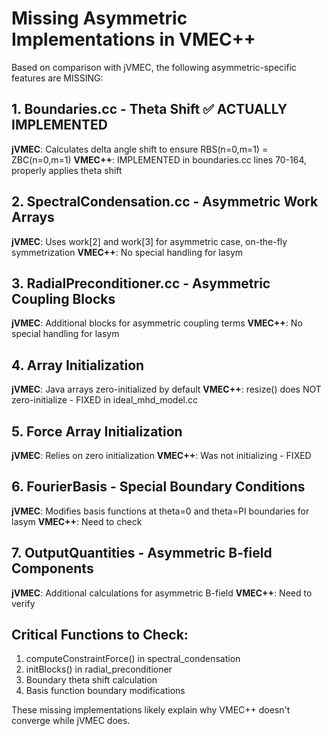 # Missing Asymmetric Implementations in VMEC++

Based on comparison with jVMEC, the following asymmetric-specific features are MISSING:

## 1. Boundaries.cc - Theta Shift ✅ ACTUALLY IMPLEMENTED
**jVMEC**: Calculates delta angle shift to ensure RBS(n=0,m=1) = ZBC(n=0,m=1)
**VMEC++**: IMPLEMENTED in boundaries.cc lines 70-164, properly applies theta shift

## 2. SpectralCondensation.cc - Asymmetric Work Arrays
**jVMEC**: Uses work[2] and work[3] for asymmetric case, on-the-fly symmetrization
**VMEC++**: No special handling for lasym

## 3. RadialPreconditioner.cc - Asymmetric Coupling Blocks
**jVMEC**: Additional blocks for asymmetric coupling terms
**VMEC++**: No special handling for lasym

## 4. Array Initialization
**jVMEC**: Java arrays zero-initialized by default
**VMEC++**: resize() does NOT zero-initialize - FIXED in ideal_mhd_model.cc

## 5. Force Array Initialization
**jVMEC**: Relies on zero initialization
**VMEC++**: Was not initializing - FIXED

## 6. FourierBasis - Special Boundary Conditions
**jVMEC**: Modifies basis functions at theta=0 and theta=PI boundaries for lasym
**VMEC++**: Need to check

## 7. OutputQuantities - Asymmetric B-field Components
**jVMEC**: Additional calculations for asymmetric B-field
**VMEC++**: Need to verify

## Critical Functions to Check:
1. computeConstraintForce() in spectral_condensation
2. initBlocks() in radial_preconditioner
3. Boundary theta shift calculation
4. Basis function boundary modifications

These missing implementations likely explain why VMEC++ doesn't converge while jVMEC does.
